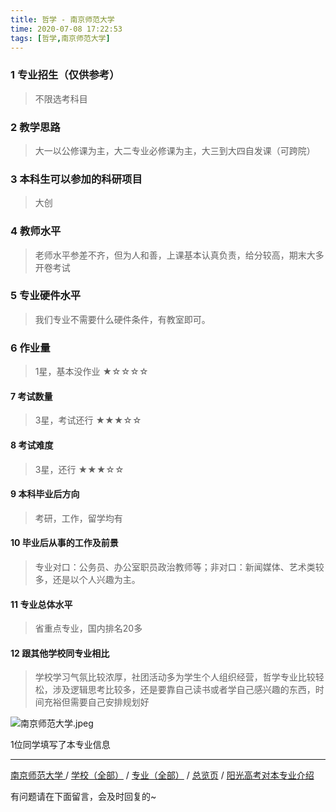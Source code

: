 ```yaml
---
title: 哲学 - 南京师范大学
time: 2020-07-08 17:22:53
tags: [哲学,南京师范大学]
---
```

### 1 专业招生（仅供参考）  
> 不限选考科目 


### 2 教学思路
> 大一以公修课为主，大二专业必修课为主，大三到大四自发课（可跨院）


### 3 本科生可以参加的科研项目
>  大创


### 4 教师水平
> 老师水平参差不齐，但为人和善，上课基本认真负责，给分较高，期末大多开卷考试


### 5 专业硬件水平
> 我们专业不需要什么硬件条件，有教室即可。


### 6 作业量
>1星，基本没作业
★☆☆☆☆


#### 7 考试数量
>3星，考试还行
★★★☆☆


#### 8 考试难度
>3星，还行
★★★☆☆


#### 9 本科毕业后方向
> 考研，工作，留学均有


#### 10 毕业后从事的工作及前景
> 专业对口：公务员、办公室职员政治教师等；非对口：新闻媒体、艺术类较多，还是以个人兴趣为主。


#### 11 专业总体水平
> 省重点专业，国内排名20多


#### 12 跟其他学校同专业相比
> 学校学习气氛比较浓厚，社团活动多为学生个人组织经营，哲学专业比较轻松，涉及逻辑思考比较多，还是要靠自己读书或者学自己感兴趣的东西，时间充裕但需要自己安排规划好

![南京师范大学.jpeg](http://upload-images.jianshu.io/upload_images/6206192-8ae477c3cc5d49ac.jpeg?imageMogr2/auto-orient/strip%7CimageView2/2/w/1240)

1位同学填写了本专业信息
***
[南京师范大学 ](https://univgo.github.io/2020/07/08/南京师范大学)/ [学校（全部）](https://univgo.github.io/2020/07/09/学校汇总页) / [专业（全部）](https://univgo.github.io/2020/07/09/专业汇总页) / [总览页](https://univgo.github.io/2020/07/09/总览) / [阳光高考对本专业介绍](http://gaokao.chsi.com.cn/sch/zyk/view.do?schId=73395450&specId=73381059
)

有问题请在下面留言，会及时回复的~
